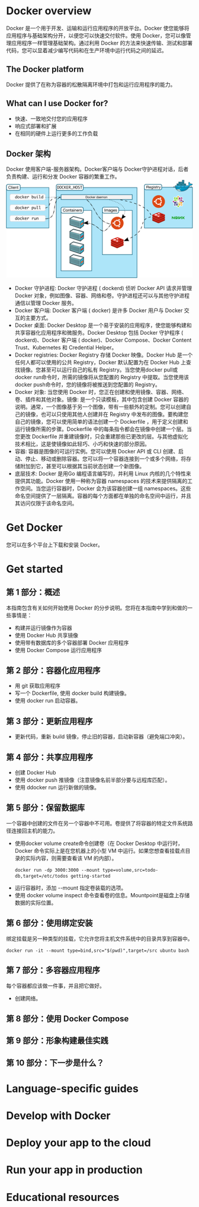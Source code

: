 # Docker overview
Docker 是一个用于开发、运输和运行应用程序的开放平台。Docker 使您能够将应用程序与基础架构分开，以便您可以快速交付软件。使用 Docker，您可以像管理应用程序一样管理基础架构。通过利用 Docker 的方法来快速传输、测试和部署代码，您可以显着减少编写代码和在生产环境中运行代码之间的延迟。
## The Docker platform
Docker 提供了在称为容器的松散隔离环境中打包和运行应用程序的能力。
## What can I use Docker for?
* 快速、一致地交付您的应用程序
* 响应式部署和扩展
* 在相同的硬件上运行更多的工作负载
## Docker 架构
Docker 使用客户端-服务器架构。Docker客户端与 Docker守护进程对话，后者负责构建、运行和分发 Docker 容器的繁重工作。
![构架图](../images/architecture.svg)
* Docker 守护进程: Docker 守护进程 ( dockerd) 侦听 Docker API 请求并管理 Docker 对象，例如图像、容器、网络和卷。守护进程还可以与其他守护进程通信以管理 Docker 服务。
* Docker 客户端: Docker 客户端 ( docker) 是许多 Docker 用户与 Docker 交互的主要方式。
* Docker 桌面: Docker Desktop 是一个易于安装的应用程序，使您能够构建和共享容器化应用程序和微服务。Docker Desktop 包括 Docker 守护程序 ( dockerd)、Docker 客户端 ( docker)、Docker Compose、Docker Content Trust、Kubernetes 和 Credential Helper。
* Docker registries: Docker Registry 存储 Docker 映像。Docker Hub 是一个任何人都可以使用的公共 Registry，Docker 默认配置为在 Docker Hub 上查找镜像。您甚至可以运行自己的私有 Registry。当您使用docker pull或docker run命令时，所需的镜像将从您配置的 Registry 中提取。当您使用该docker push命令时，您的镜像将被推送到您配置的 Registry。
* Docker 对象: 当您使用 Docker 时，您正在创建和使用镜像、容器、网络、卷、插件和其他对象。镜像: 是一个只读模板，其中包含创建 Docker 容器的说明。通常，一个图像基于另一个图像，带有一些额外的定制。您可以创建自己的镜像，也可以只使用其他人创建并在 Registry 中发布的图像。要构建您自己的镜像，您可以使用简单的语法创建一个 Dockerfile ，用于定义创建和运行镜像所需的步骤。Dockerfile 中的每条指令都会在镜像中创建一个层。当您更改 Dockerfile 并重建镜像时，只会重建那些已更改的层。与其他虚拟化技术相比，这是使镜像如此轻巧、小巧和快速的部分原因。
* 容器: 容器是图像的可运行实例。您可以使用 Docker API 或 CLI 创建、启动、停止、移动或删除容器。您可以将一个容器连接到一个或多个网络，将存储附加到它，甚至可以根据其当前状态创建一个新图像。
* 底层技术: Docker 是用Go 编程语言编写的，并利用 Linux 内核的几个特性来提供其功能。Docker 使用一种称为容器 namespaces 的技术来提供隔离的工作空间。当您运行容器时，Docker 会为该容器创建一组 namespaces。这些命名空间提供了一层隔离。容器的每个方面都在单独的命名空间中运行，并且其访问仅限于该命名空间。

# Get Docker
您可以在多个平台上下载和安装 Docker。

# Get started
## 第 1 部分：概述
本指南包含有关如何开始使用 Docker 的分步说明。您将在本指南中学到和做的一些事情是：
* 构建并运行镜像作为容器
* 使用 Docker Hub 共享镜像
* 使用带有数据库的多个容器部署 Docker 应用程序
* 使用 Docker Compose 运行应用程序

## 第 2 部分：容器化应用程序
* 用 git 获取应用程序
* 写一个 Dockerfile, 使用 docker build 构建镜像。
* 使用 docker run 启动容器。

## 第 3 部分：更新应用程序
* 更新代码，重新 build 镜像，停止旧的容器，启动新容器（避免端口冲突）。

## 第 4 部分：共享应用程序
* 创建 Docker Hub
* 使用 docker push 推镜像（注意镜像名前半部分要与远程库匹配）。
* 使用 ddocker run 运行新做的镜像。

## 第 5 部分：保留数据库
一个容器中创建的文件在另一个容器中不可用。卷提供了将容器的特定文件系统路径连接回主机的能力。
* 使用docker volume create命令创建卷（在 Docker Desktop 中运行时，Docker 命令实际上是在您机器上的小型 VM 中运行。如果您想查看挂载点目录的实际内容，则需要查看该 VM 的内部）。
  ```
  docker run -dp 3000:3000 --mount type=volume,src=todo-db,target=/etc/todos getting-started
  ```
* 运行容器时，添加 --mount 指定卷装载的选项。
* 使用 docker volume inspect 命令查看卷的信息。Mountpoint是磁盘上存储数据的实际位置。

## 第 6 部分：使用绑定安装
绑定挂载是另一种类型的挂载，它允许您将主机文件系统中的目录共享到容器中。
```
docker run -it --mount type=bind,src="$(pwd)",target=/src ubuntu bash
```

## 第 7 部分：多容器应用程序
每个容器都应该做一件事，并且把它做好。
* 创建网络。
## 第 8 部分：使用 Docker Compose
## 第 9 部分：形象构建最佳实践
## 第 10 部分：下一步是什么？
# Language-specific guides
# Develop with Docker
# Deploy your app to the cloud
# Run your app in production
# Educational resources